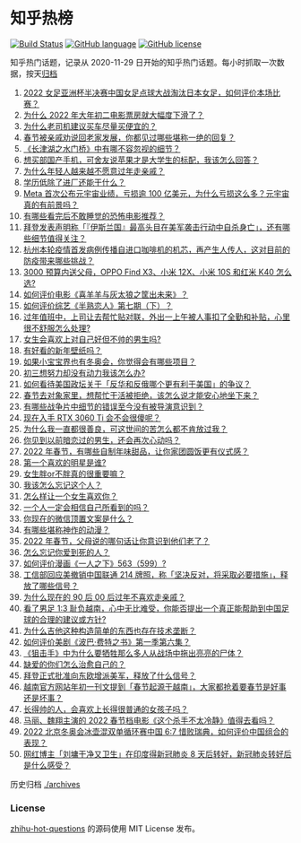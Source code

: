 # 知乎热榜
[![Build Status](https://github.com/ToWeLong/zhihu-hot-questions/workflows/CI/badge.svg)](https://github.com/ToWeLong/zhihu-hot-questions/actions)
[![GitHub language](https://img.shields.io/badge/language-golang-orange.svg)](https://golang.org/)
[![GitHub license](https://img.shields.io/github/license/ToWeLong/zhihu-hot-questions)](https://github.com/ToWeLong/zhihu-hot-questions/blob/main/LICENSE)

知乎热门话题，记录从 2020-11-29 日开始的知乎热门话题。每小时抓取一次数据，按天[归档](./archives)

<!-- BEGIN -->

1. [2022 女足亚洲杯半决赛中国女足点球大战淘汰日本女足，如何评价本场比赛？](https://www.zhihu.com/question/514625241)
1. [为什么 2022 年大年初二电影票房就大幅度下滑了？](https://www.zhihu.com/question/514501854)
1. [为什么老司机建议买车尽量买便宜的？](https://www.zhihu.com/question/484642082)
1. [春节被亲戚劝说回老家发展，你都见过哪些堪称一绝的回复？](https://www.zhihu.com/question/512037527)
1. [《长津湖之水门桥》中有哪不容忽视的细节？](https://www.zhihu.com/question/514094381)
1. [想买部国产手机，可舍友说苹果才是大学生的标配，我该怎么回答？](https://www.zhihu.com/question/513655663)
1. [为什么年轻人越来越不愿意过年走亲戚？](https://www.zhihu.com/question/513810464)
1. [学历低除了进厂还能干什么？](https://www.zhihu.com/question/440486008)
1. [Meta 首次公布元宇宙业绩，亏损逾 100 亿美元，为什么亏损这么多？元宇宙真的有前景吗？](https://www.zhihu.com/question/514568309)
1. [有哪些看完后不敢睡觉的恐怖电影推荐？](https://www.zhihu.com/question/483338825)
1. [拜登发表声明称「『伊斯兰国』最高头目在美军袭击行动中自杀身亡」，还有哪些细节值得关注？](https://www.zhihu.com/question/514691168)
1. [杭州本轮疫情首发病例传播自进口咖啡机的机芯，再产生人传人，这对目前的防疫带来哪些挑战？](https://www.zhihu.com/question/514567174)
1. [3000 预算内送父母，OPPO Find X3、小米 12X、小米 10S 和红米 K40 怎么选?](https://www.zhihu.com/question/514250725)
1. [如何评价电影《喜羊羊与灰太狼之筐出未来》？](https://www.zhihu.com/question/511698512)
1. [如何评价综艺《半熟恋人》第七期（下）？](https://www.zhihu.com/question/514461521)
1. [过年值班中，上司让去帮忙贴对联，外出一上午被人事扣了全勤和补贴，心里很不舒服怎么处理?](https://www.zhihu.com/question/514437970)
1. [女生会喜欢上对自己好但不帅的男生吗?](https://www.zhihu.com/question/513687546)
1. [有好看的新年壁纸吗？](https://www.zhihu.com/question/513280628)
1. [如果小宝宝界也有冬奥会，你觉得会有哪些项目？](https://www.zhihu.com/question/509779361)
1. [初三想努力却没有动力我该怎么办?](https://www.zhihu.com/question/513538993)
1. [如何看待美国政坛关于「反华和反俄哪个更有利于美国」的争议？](https://www.zhihu.com/question/514576544)
1. [春节去对象家里，想帮忙干活被拒绝，该怎么说才能安心地坐下来？](https://www.zhihu.com/question/512739361)
1. [有哪些战争片中细节的错误至今没有被导演意识到？](https://www.zhihu.com/question/508437897)
1. [现在入手 RTX 3060 Ti 会不会很傻呢？](https://www.zhihu.com/question/512606498)
1. [为什么我一直都很善良，可这世间的苦怎么都不肯放过我？](https://www.zhihu.com/question/514591047)
1. [你见到以前暗恋过的男生，还会再次心动吗？](https://www.zhihu.com/question/514507092)
1. [2022 年春节，有哪些自制年味甜品，让你家团圆饭更有仪式感？](https://www.zhihu.com/question/511392062)
1. [第一个喜欢的明星是谁?](https://www.zhihu.com/question/507401854)
1. [女生胖or不胖真的很重要嘛？](https://www.zhihu.com/question/513698447)
1. [我该怎么忘记这个人？](https://www.zhihu.com/question/513884910)
1. [怎么样让一个女生喜欢你？](https://www.zhihu.com/question/474699260)
1. [一个人一定会相信自己所看到的吗？](https://www.zhihu.com/question/512884535)
1. [你现在的微信顶置文案是什么？](https://www.zhihu.com/question/453486513)
1. [有哪些堪称神作的动漫？](https://www.zhihu.com/question/49310040)
1. [2022 年春节，父母说的哪句话让你意识到他们老了？](https://www.zhihu.com/question/513153582)
1. [怎么忘记你爱到死的人？](https://www.zhihu.com/question/514354060)
1. [如何评价漫画《一人之下》563（599）?](https://www.zhihu.com/question/514643032)
1. [工信部回应美撤销中国联通 214 牌照，称「坚决反对，将采取必要措施」，释放了哪些信号？](https://www.zhihu.com/question/514557426)
1. [为什么现在的 90 后 00 后过年不喜欢走亲戚？](https://www.zhihu.com/question/514327264)
1. [看了男足 1:3 耻负越南，心中无比难受，你能否提出一个真正能帮助到中国足球的合理的建议或方针?](https://www.zhihu.com/question/514372301)
1. [为什么吉他这种构造简单的东西也存在技术垄断？](https://www.zhihu.com/question/483697183)
1. [如何评价美剧《波巴·费特之书》第一季第六集？](https://www.zhihu.com/question/514449323)
1. [《狙击手》中为什么要牺牲那么多人从战场中拖出亮亮的尸体？](https://www.zhihu.com/question/514294326)
1. [缺爱的你们怎么治愈自己的？](https://www.zhihu.com/question/427412963)
1. [拜登正式批准向东欧增派美军，释放了什么信号？](https://www.zhihu.com/question/514494621)
1. [越南官方网站年初一刊文提到「春节起源于越南」，大家都抢着要春节是好事还是坏事？](https://www.zhihu.com/question/514419286)
1. [长得帅的人，会喜欢上长得很普通的女孩子吗？](https://www.zhihu.com/question/498911444)
1. [马丽、魏翔主演的 2022 春节档电影《这个杀手不太冷静》值得去看吗？](https://www.zhihu.com/question/512290779)
1. [2022 北京冬奥会冰壶混双单循环赛中国 6:7 惜败瑞典，如何评价中国组合的表现？](https://www.zhihu.com/question/514609155)
1. [网红博主「刘墉干净又卫生」在印度得新冠肺炎 8 天后转好，新冠肺炎转好后是什么感受？](https://www.zhihu.com/question/513358321)

<!-- END -->

历史归档 [./archives](./archives)


### License
[zhihu-hot-questions](https://github.com/towelong/zhihu-hot-questions) 的源码使用 MIT License 发布。